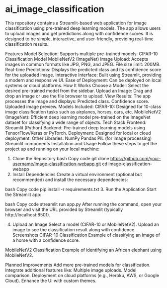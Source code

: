 # ai_image_classification
This repository contains a Streamlit-based web application for image classification using pre-trained deep learning models. The app allows users to upload images and get predictions along with confidence scores. It is designed to be simple, interactive, and user-friendly, providing real-time classification results.

Features
Model Selection:
Supports multiple pre-trained models:
CIFAR-10 Classification Model
MobileNetV2 (ImageNet)
Image Upload:
Accepts images in common formats like JPG, PNG, and JPEG.
File size limit: 200MB.
Real-time Predictions:
Displays the predicted class and its confidence score for the uploaded image.
Interactive Interface:
Built using Streamlit, providing a modern and responsive UI.
Ease of Deployment:
Can be deployed on local systems or cloud platforms.
How It Works
Choose a Model: Select the desired pre-trained model from the sidebar.
Upload an Image: Drag and drop an image or use the file browser to upload.
View Results: The app processes the image and displays:
Predicted class.
Confidence score.
Uploaded image preview.
Models Included:
CIFAR-10: Designed for 10-class image classification tasks such as airplanes, horses, cars, etc.
MobileNetV2 (ImageNet): Efficient deep learning model pre-trained on the ImageNet dataset for classifying a wide range of objects.
Tech Stack
Frontend: Streamlit (Python)
Backend: Pre-trained deep learning models using TensorFlow/Keras or PyTorch.
Deployment: Designed for local or cloud deployment.
Other Libraries:
NumPy
Pandas
PIL (for image processing)
Streamlit components
Installation and Usage
Follow these steps to get the project up and running on your local machine:

1. Clone the Repository
bash
Copy code
git clone https://github.com/your-username/image-classification-webapp.git
cd image-classification-webapp
2. Install Dependencies
Create a virtual environment (optional but recommended) and install the necessary dependencies:

bash
Copy code
pip install -r requirements.txt
3. Run the Application
Start the Streamlit app:

bash
Copy code
streamlit run app.py
After running the command, open your browser and visit the URL provided by Streamlit (typically http://localhost:8501).

4. Upload an Image
Select a model (CIFAR-10 or MobileNetV2).
Upload an image to see the classification result along with confidence.
Screenshots
CIFAR-10 Classification
Example of classifying an image of a horse with a confidence score.

MobileNetV2 Classification
Example of identifying an African elephant using MobileNetV2.

Planned Improvements
Add more pre-trained models for classification.
Integrate additional features like:
Multiple image uploads.
Model comparison.
Deployment on cloud platforms (e.g., Heroku, AWS, or Google Cloud).
Enhance the UI with custom themes.
